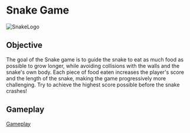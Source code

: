 # Snake Game
![SnakeLogo](https://github.com/user-attachments/assets/17caade7-1983-4f42-b143-ef15559b7478)

## Objective

The goal of the Snake game is to guide the snake to eat as much food as possible to grow longer, while avoiding collisions with the walls and the snake's own body. Each piece of food eaten increases the player's score and the length of the snake, making the game progressively more challenging. Try to achieve the highest score possible before the snake crashes!

## Gameplay

[Gameplay](https://github.com/user-attachments/assets/d65b299a-07ee-43af-948e-21d78fcdc570)
